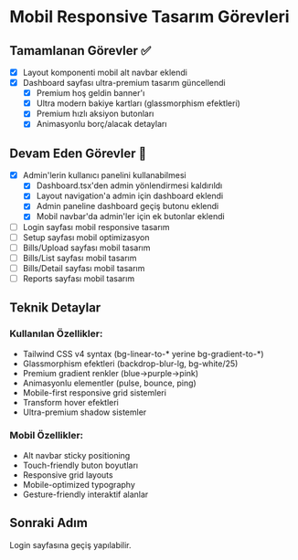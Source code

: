 # Mobil Responsive Tasarım Görevleri

## Tamamlanan Görevler ✅

- [x] Layout komponenti mobil alt navbar eklendi
- [x] Dashboard sayfası ultra-premium tasarım güncellendi
  - [x] Premium hoş geldin banner'ı
  - [x] Ultra modern bakiye kartları (glassmorphism efektleri)
  - [x] Premium hızlı aksiyon butonları
  - [x] Animasyonlu borç/alacak detayları

## Devam Eden Görevler 🔄

- [x] Admin'lerin kullanıcı panelini kullanabilmesi
  - [x] Dashboard.tsx'den admin yönlendirmesi kaldırıldı
  - [x] Layout navigation'a admin için dashboard eklendi
  - [x] Admin paneline dashboard geçiş butonu eklendi
  - [x] Mobil navbar'da admin'ler için ek butonlar eklendi

- [ ] Login sayfası mobil responsive tasarım
- [ ] Setup sayfası mobil optimizasyon
- [ ] Bills/Upload sayfası mobil tasarım
- [ ] Bills/List sayfası mobil tasarım  
- [ ] Bills/Detail sayfası mobil tasarım
- [ ] Reports sayfası mobil tasarım

## Teknik Detaylar

### Kullanılan Özellikler:
- Tailwind CSS v4 syntax (bg-linear-to-* yerine bg-gradient-to-*)
- Glassmorphism efektleri (backdrop-blur-lg, bg-white/25)
- Premium gradient renkler (blue→purple→pink)
- Animasyonlu elementler (pulse, bounce, ping)
- Mobile-first responsive grid sistemleri
- Transform hover efektleri
- Ultra-premium shadow sistemler

### Mobil Özellikler:
- Alt navbar sticky positioning
- Touch-friendly buton boyutları
- Responsive grid layouts
- Mobile-optimized typography
- Gesture-friendly interaktif alanlar

## Sonraki Adım
Login sayfasına geçiş yapılabilir.